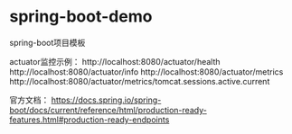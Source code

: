 # spring-boot-demo
spring-boot项目模板

actuator监控示例：
http://localhost:8080/actuator/health
http://localhost:8080/actuator/info
http://localhost:8080/actuator/metrics
http://localhost:8080/actuator/metrics/tomcat.sessions.active.current

官方文档：
https://docs.spring.io/spring-boot/docs/current/reference/html/production-ready-features.html#production-ready-endpoints

